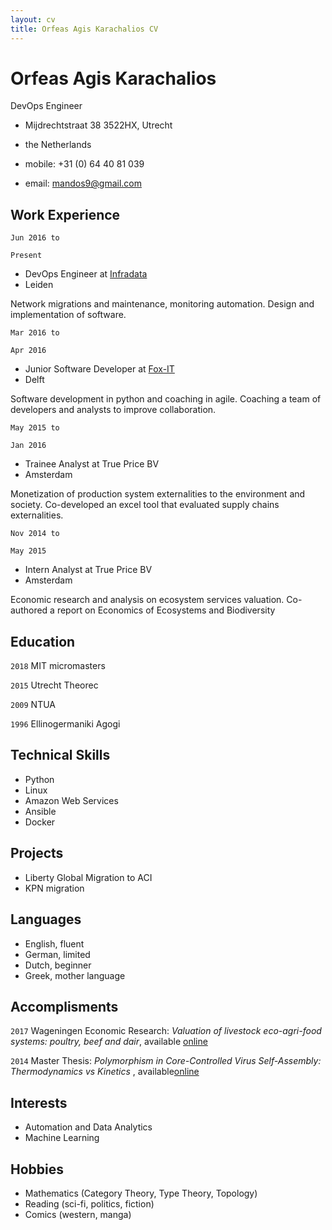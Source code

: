 ```yaml
---
layout: cv
title: Orfeas Agis Karachalios CV
---
```

# Orfeas Agis Karachalios
DevOps Engineer

- Mijdrechtstraat 38 3522HX, Utrecht
- <div style="text-align: left"> the Netherlands </div>

- mobile: +31 (0) 64 40 81 039
- email: mandos9@gmail.com

## Work Experience

`Jun 2016 to`

`Present`

- DevOps Engineer at [Infradata](infradata.nl)
- Leiden

Network migrations and maintenance, monitoring automation. Design and implementation of software.

`Mar 2016 to`

`Apr 2016`

- Junior Software Developer at [Fox-IT](fox-it.com/nl)
- Delft

Software development in python and coaching in agile.
Coaching a team of developers and analysts to improve collaboration.

`May 2015 to`

`Jan 2016`

- Trainee Analyst at True Price BV
- Amsterdam

Monetization of production system externalities to the environment and society.
Co-developed an excel tool that evaluated supply chains externalities.

`Nov 2014 to` 

`May 2015`

- Intern Analyst at True Price BV
- Amsterdam

Economic research and analysis on ecosystem services valuation.
Co-authored a report on Economics of Ecosystems and Biodiversity

## Education

`2018` MIT micromasters

`2015` Utrecht Theorec

`2009` NTUA

`1996` Ellinogermaniki Agogi

## Technical Skills

- Python
- Linux
- Amazon Web Services
- Ansible
- Docker

## Projects

- Liberty Global Migration to ACI
- KPN migration

## Languages

- English, fluent
- German, limited
- Dutch, beginner
- Greek, mother language

## Accomplisments

`2017` Wageningen Economic Research: _Valuation of livestock eco-agri-food systems: poultry, beef and dair_, available [online][TEEB]

`2014` Master Thesis: _Polymorphism in Core-Controlled Virus Self-Assembly: Thermodynamics vs Kinetics_ , available[online][Thesis]



## Interests
- Automation and Data Analytics
- Machine Learning

## Hobbies
- Mathematics (Category Theory, Type Theory, Topology)
- Reading (sci-fi, politics, fiction)
- Comics (western, manga)

[TEEB]: https://trueprice.org/wp-content/uploads/2017/08/TEEB_Valuation-of-livestock-eco-agri-food-systems_final_June2017.pdf
[Thesis]: https://dspace.library.uu.nl/handle/1874/297082

<!-- ### Footer
Last updated: November 2018 -->


